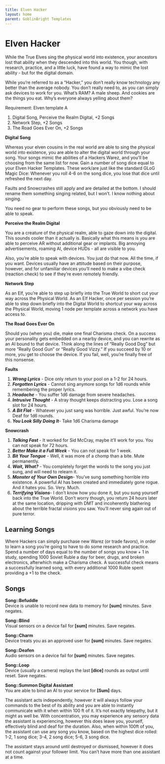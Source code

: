 ```yaml
---
title: Elven Hacker
layout: home
parent: GoblinBright Templates
---
```



# Elven Hacker

While the True Elves sing the physical world into existence, your ancestors lost that ability when they descended into this world. You though, with research, practice, and a little luck, have found a way to mimic the lost ability - but for the digital domain. 

While you’re referred to as a “Hacker,” you don’t really know technology any better than the average nobody. You don’t really need to, as you can simply ask devices to work for you. What’s RAM? A male sheep. And cookies are the things you eat. Why’s everyone always yelling about them?

Requirement: Elven template A

1. Digital Song, Perceive the Realm Digital, +2 Songs
2. Network Step, +2 Songs
3. The Road Goes Ever On, +2 Songs

**Digital Song**

Whereas your elven cousins in the real world are able to sing the physical world into existence, you are able to alter the digital world through your song. Your songs mimic the abilities of a Hackers Warez, and you'll be choosing from the same list for now. Gain a number of song dice equal to your Elven Hacker Templates.  These work/are just like the standard GLoG Magic Dice: Whenever you roll 4-6 on the song dice, you lose that dice until refreshed the next day.  

Faults and Snowcrashes still apply and are detailed at the bottom. I should rename them something singing related, but I won’t. I know nothing about singing. 

You need no gear to perform these songs, but you obviously need to be able to speak. 

**Perceive the Realm Digital**

You are a creature of the physical realm, able to gaze down into the digital. This sounds cooler than it actually is. Basically what this means is you are able to perceive AR without additional gear or implants. Big annoying advertisements, roaming AI, device HUDs - all are visible to you. 

Also, you’re able to speak with devices. You just do that now. All the time, if you want. Devices usually have an attitude based on their purpose, however, and for unfamiliar devices you’ll need to make a vibe check (reaction check) to see if they’re even remotely friendly. 

**Network Step**

As an Elf, you’re able to step up briefly into the True World to short cut your way across the Physical World. As an Elf Hacker, once per session you’re able to step down briefly into the Digital World to shortcut your way across the Physical World, moving 1 node per template across a network you have access to. 

**The Road Goes Ever On**

Should you (when you) die, make one final Charisma check. On a success your personality gets embedded on a nearby device, and you can rewrite as an AI bound to that device. Think along the lines of “Really Good Dog” but more “Really Good Gun” or “Really Good Vizzy.” If you succeed by 10 or more, you get to choose the device. If you fail, well, you’re finally free of this nonsense. 

**Faults**



1. **_Wrong Lyrics_** - Dice only return to your pool on a 1-2 for 24 hours.
2. **_Forgotten Lyrics_** - Cannot sing anymore songs for 1d6 rounds while remembering the proper lyrics. 
3. **_Headache_** - You suffer 1d6 damage from severe headaches.  
4. **_Intrusive Thought_** - A stray thought keeps distracting you. Lose a song slot for 24 hours.
5. **_A Bit Flat_** - Whatever you just sang was horrible. Just awful. You’re now Deaf for 1d6 rounds.
6. **_You Look Silly Doing It_**- Take 1d6 Charisma damage

**Snowcrash**



1. **_Talking Fast_** - It worked for Sid McCray, maybe it’ll work for you. You can not speak for 72 hours.
2. **_Better Make it a Full Week_** - You can not speak for 1 week. 
3. **_Bit Your Tongue_** - Well, it was more of a chomp than a bite. Mute permanently. 
4. **_Wait, What?_** - You completely forget the words to the song you just sung, and will need to relearn it.  
5. **_Monster of Your Own Design_**- You’ve sung something horrible into existence. A powerful AI has been created and immediately gone rogue. And it hates you. So. Very. Much. 
6. **_Terrifying Visions_**- I don’t know how you done it, but you sung yourself back into the True World. Don’t worry though, you return 24 hours later at the same location, dripping with DMT and incoherently blathering about the terrible fractal visions you saw.  You’ll never sing again out of pure terror. 

## Learning Songs

Where Hackers can simply purchase new Warez (or trade favors), in order to learn a song you’re going to have to do some research and practice. Spend a number of days equal to the number of songs you know + 1 in study, spending 1000 Soviet Ruble  a day for beer, drugs, and broken electronics, afterwhich make a Charisma check. A successful check means a successfully learned song, with every additional 1000 Ruble spent providing a +1 to the check. 

## Songs

**Song::Befuddle**<br>
Device is unable to record new data to memory for **[sum]** minutes. Save negates. 

**Song::Blind**<br>
Visual sensors on a device fail for **[sum]** minutes. Save negates. 

**Song::Charm**<br>
Device treats you as an approved user for **[sum]** minutes. Save negates. 

**Song::Deafen**<br>
Audio sensors on a device fail for **[sum]** minutes. Save negates. 

**Song::Loop**<br>
Device (usually a camera) replays the last **[dice]** rounds as output until reset. Save negates. 

**Song::Summon Digital Assistant**<br>
You are able to bind an AI to your service for **[Sum]** days. 

The assistant acts independently, however it will always follow your commands to the best of its ability and you are able to instantly communicate with it when within 100 ft of it. It’s not exactly telepathy, but it might as well be. With concentration, you may experience any sensory data the assistant is experiencing, however this does leave you, yourself, effectively blind and deaf for the duration. Also, when within 100ft of you, the assistant can use any song you know, based on the highest dice rolled: 1-2, 1 song dice; 3-4, 2 song dice; 5-6, 3 song dice. 

The assistant stays around until destroyed or dismissed, however it does not count against your follower limit. You can’t have more than one assistant at a time. 
